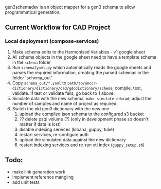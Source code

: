 gen3schemadev is an object mapper for a gen3 schema to allow programmatical generation.

## Current Workflow for CAD Project

### Local deployment (compose-services)

1. Make schema edits to the Harmonised Variables - v1 google sheet
2. All schema objects in the google sheet need to have a template schema in the `schema` folder
3. Run `schema2yaml.py` which automatically reads the google sheets and parses the required information, creating the parsed schemas in the folder 'schema_out' 
4. Copy `schema_out/*.yaml` to `path/to/umccr-dictionary/dictionary/cad/gdcdictionary/schema`, compile, test, validate. If test or validate fails, go back to 1 above.
5. Simulate data with the new schema, `make simulate dd=cad`, adjust the number of samples and name of project as required.
6. Switch the old gen3 dictionary with the new one
   1. upload the compiled json schema to the configured s3 bucket
   2. ?? delete psql volume (?) (only in development phase so doesn't matter if data is lost)
   3. disable indexing services (kibana, guppy, tube)
   4. restart services, re-configure auth
   5. upload the simulated data against the new dictionary
   6. restart indexing services and re-run etl index (`guppy_setup.sh`)

## Todo:
- make link generation work
- implement reference mangling
- add unit tests

